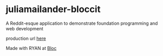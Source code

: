 # juliamailander-bloccit

A Reddit-esque application to demonstrate foundation programming and web development

production url [here](http://juliamailander-bloccit.herokuapp.com/)

Made with RYAN at [Bloc](http://bloc.io)